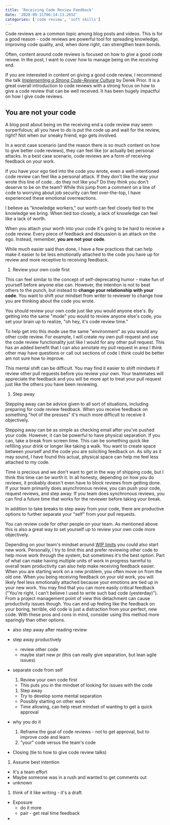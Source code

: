 ```yaml
---
title: 'Receiving Code Review Feedback'
date: '2020-09-11T06:14:13.265Z'
categories: ['code review', 'soft skills']
---
```


Code reviews are a common topic among blog posts and videos. This is for a good reason - code reviews are powerful tool for spreading knowledge, improving code quality, and, when done right, can strengthen team bonds.

Often, content around code reviews is focused on how to _give_ a good code reivew. In the post, I want to cover how to manage being on the _receiving_ end.

If you are interested in content on giving a good code review, I recommend the talk [_Implementing a Strong Code-Review Culture_](https://youtu.be/PJjmw9TRB7s) by Derek Prior. It is a great overall introduction to code reviews with a strong focus on how to give a code review that can be well received. It has been hugely impactful on how I give code reviews.

## You are not your code

A blog post about being on the receiving end a code review may seem surperfulous; all you have to do is put the code up and wait for the review, right? Not when our sneaky friend, ego gets involved.

In a worst case scenario (and the reason there is so much content on how to give better code reviews), they can feel like (or actually be) personal attacks. In a best case scenario, code reviews are a form of receiving feedback on your work.

If you have your ego tied into the code you wrote, even a well-intentioned code review can feel like a personal attack. If they don't like the way your wrote this line of code...do they not like you? Do they think you don't deserve to be on the team? While this jump from a comment on a line of code to worrying about job security can feel over-the-top, I have experienced these emotional overreactions.

I believe as "knowledge workers," our worth can feel closely tied to the knowledge we bring. When tied too closely, a lack of knowledge can feel like a lack of worth.

<!-- On top of tying our worth into the correctness of our code, writing code also has an artistic element to it. Different developers have different styles and aesthetic preferences for their code. Even when trying to be rational and Spock-like about the functionality of code, sometimes feedback can be about more "artistic" choices you have made and. This feedback can be even more impactful because it is a tied to personal preference over fact. -->

When you attach your worth into your code it's going to be hard to receive a code review. Every piece of feedback and discussion is an attack on the ego. Instead, remember, **you are not your code**.

<!--It's okay to work hard on something, and for others to find opportunities to improve it. -->
While much easier said than done, I have a few practices that can help make it easier to be less emotionally attached to the code you have up for review and more receptive to receiving feedback.

1. Review your own code first

This can feel similar to the concept of self-deprecating humor - make fun of yourself before anyone else can. However, the intention is not to beat others to the punch, but instead to **change your relationship with your code**. You want to shift your mindset from writer to reviewer to change how you are thinking about the code you wrote.

You should review your own code just like you would anyone else's. By getting into the same "mode" you would to review anyone else's code, you set your brain up to realize, "oh hey, it's code review time."

To help get into this mode use the same "environment" as you would any other code review. For example, I will create my own pull request and use the code review functionality just like I would for any other pull request. This has an added benefit that I can also annotate my pull request in area I think other may have questions or call out sections of code I think could be better am not sure how to improve.

This mental shift can be difficult. You may find it easier to shift mindsets if review other pull requests before you review your own. Your teammates will appreciate the feedback and you will be more apt to treat your pull request just like the others you have been reviewing. 

1. Step away

Stepping away can be advice given to all sort of situations, including preparing for code review feedback. When you receive feedback on something "hot of the presses" it's much more difficult to receive it objectively.

Stepping away can be as simple as checking email after you've pushed your code. However, it can be powerful to have physical separation. If you can, take a break from screen time. This can be something quick like refilling your drink or longer like taking a walk. You want to create space between yourself and the code you are soliciting feedback on. As silly as it may sound, I have found this actual, physical space can help me feel less attached to my code.

Time is precious and we don't want to get in the way of shipping code, but I think this time can be worth it. In all honesty, depending on how you do reviews, it probably doesn't even have to block reviews from getting done. If your team primarily does asynchronous review, you can push your code, request reviews, and step away. If you team does synchronous reviews, you can find a future time that works for the reviewer before taking your break. 

In addition to take breaks to step away from your code, there are productive options to further separate your "self" from your pull requests.

You can review code for other people on your team. As mentioned above this is also a great way to set yourself up to review your own code more objectively.

Depending on your team's mindset around [WIP limits](https://www.planview.com/resources/articles/benefits-wip-limits/) you could also start new work. Personally, I try to limit this and prefer reviewing other code to help move work through the system, but sometimes it's the best option. Part of what can make having multiple units of work in progress harmful to overall team productivity can also help make receiving feedback easier. When you are starting work on a new problem, you often move on from the old one. When you being receiving feedback on your old work, you will likely feel less emotionally attached because your emotions are tied up in your new work. You may find that you can more easily critical feedback ("You're right, I can't believe I used to write such bad code (yesterday)"). From a project management point of view this detachment can cause productivity issues though. You can end up feeling like the feedback on your boring, terrible, old code is just a distraction from your perfect, new code. With these pros and cons in mind, consider using this method more sparingly than other options.

* also step away after reading review
* step away productively
  * review other code
  * maybe start new pr (this can really give separation, but lean agile issues)

* separate code from self
  1. Review your own code first
    * This puts you in the mindset of looking for issues with the code
  1. Step away
    * Try to develop some mental separation
    * Possibly starting on other work
    * Time allowing, can help reset mindset of wanting to get a quick approval
* why you do it
  1. Reframe the goal of code reviews - not to get approval, but to improve code and learn
  1. "your" code versus the team's code
* Closing (tie to how to give code review talks) 
1. Assume best intention
  * It's a team effort
  * Maybe someone was in a rush and wanted to get comments out
* unknown
1. think of it like writing - it's  a draft
* Exposure
  * do it more
  * pair - get real time feedback
* 

